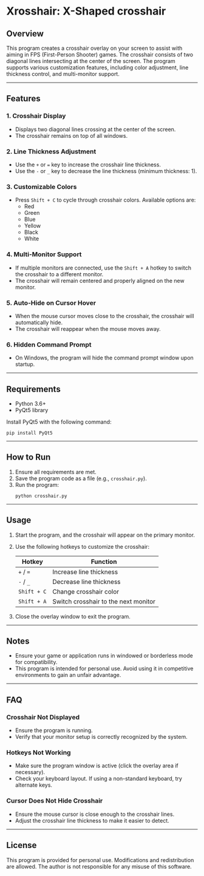 # Xrosshair: X-Shaped crosshair

## Overview
This program creates a crosshair overlay on your screen to assist with aiming in FPS (First-Person Shooter) games. The crosshair consists of two diagonal lines intersecting at the center of the screen. The program supports various customization features, including color adjustment, line thickness control, and multi-monitor support.

---

## Features

### 1. **Crosshair Display**
- Displays two diagonal lines crossing at the center of the screen.
- The crosshair remains on top of all windows.

### 2. **Line Thickness Adjustment**
- Use the `+` or `=` key to increase the crosshair line thickness.
- Use the `-` or `_` key to decrease the line thickness (minimum thickness: 1).

### 3. **Customizable Colors**
- Press `Shift + C` to cycle through crosshair colors. Available options are:
  - Red
  - Green
  - Blue
  - Yellow
  - Black
  - White

### 4. **Multi-Monitor Support**
- If multiple monitors are connected, use the `Shift + A` hotkey to switch the crosshair to a different monitor.
- The crosshair will remain centered and properly aligned on the new monitor.

### 5. **Auto-Hide on Cursor Hover**
- When the mouse cursor moves close to the crosshair, the crosshair will automatically hide.
- The crosshair will reappear when the mouse moves away.

### 6. **Hidden Command Prompt**
- On Windows, the program will hide the command prompt window upon startup.

---

## Requirements
- Python 3.6+
- PyQt5 library

Install PyQt5 with the following command:
```
pip install PyQt5
```

---

## How to Run
1. Ensure all requirements are met.
2. Save the program code as a file (e.g., `crosshair.py`).
3. Run the program:
   ```
   python crosshair.py
   ```

---

## Usage
1. Start the program, and the crosshair will appear on the primary monitor.
2. Use the following hotkeys to customize the crosshair:

   | Hotkey           | Function                              |
   |------------------|---------------------------------------|
   | `+` / `=`        | Increase line thickness               |
   | `-` / `_`        | Decrease line thickness               |
   | `Shift + C`      | Change crosshair color                |
   | `Shift + A`      | Switch crosshair to the next monitor  |


3. Close the overlay window to exit the program.

---

## Notes
- Ensure your game or application runs in windowed or borderless mode for compatibility.
- This program is intended for personal use. Avoid using it in competitive environments to gain an unfair advantage.

---

## FAQ

### Crosshair Not Displayed
- Ensure the program is running.
- Verify that your monitor setup is correctly recognized by the system.

### Hotkeys Not Working
- Make sure the program window is active (click the overlay area if necessary).
- Check your keyboard layout. If using a non-standard keyboard, try alternate keys.

### Cursor Does Not Hide Crosshair
- Ensure the mouse cursor is close enough to the crosshair lines.
- Adjust the crosshair line thickness to make it easier to detect.

---

## License
This program is provided for personal use. Modifications and redistribution are allowed. The author is not responsible for any misuse of this software.

